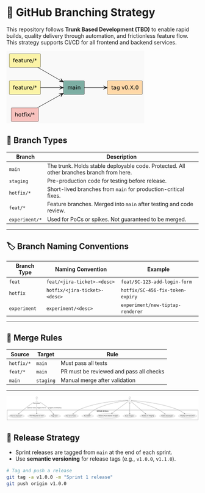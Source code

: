 # 🚀 GitHub Branching Strategy

This repository follows **Trunk Based Development (TBD)** to enable rapid builds, quality delivery through automation, and frictionless feature flow. This strategy supports CI/CD for all frontend and backend services.

![img](./docs/img/image-1.png)

## 📂 Branch Types

| Branch         | Description                                                                              |
| -------------- | ---------------------------------------------------------------------------------------- |
| `main`         | The trunk. Holds stable deployable code. Protected. All other branches branch from here. |
| `staging`      | Pre-production code for testing before release.                                          |
| `hotfix/*`     | Short-lived branches from `main` for production-critical fixes.                          |
| `feat/*`       | Feature branches. Merged into `main` after testing and code review.                      |
| `experiment/*` | Used for PoCs or spikes. Not guaranteed to be merged.                                    |

---

## 🏷 Branch Naming Conventions

| Branch Type  | Naming Convention             | Example                          |
| ------------ | ----------------------------- | -------------------------------- |
| `feat`       | `feat/<jira-ticket>-<desc>`   | `feat/SC-123-add-login-form`     |
| `hotfix`     | `hotfix/<jira-ticket>-<desc>` | `hotfix/SC-456-fix-token-expiry` |
| `experiment` | `experiment/<desc>`           | `experiment/new-tiptap-renderer` |

---

## 🔀 Merge Rules

| Source     | Target    | Rule                                    |
| ---------- | --------- | --------------------------------------- |
| `hotfix/*` | `main`    | Must pass all tests                     |
| `feat/*`   | `main`    | PR must be reviewed and pass all checks |
| `main`     | `staging` | Manual merge after validation           |

---

![img](./docs/img/image-2-ci.png)

## 📌 Release Strategy

- Sprint releases are tagged from `main` at the end of each sprint.
- Use **semantic versioning** for release tags (e.g., `v1.0.0`, `v1.1.0`).

```bash
# Tag and push a release
git tag -a v1.0.0 -m "Sprint 1 release"
git push origin v1.0.0
```
